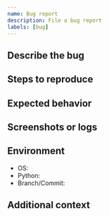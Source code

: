 ```yaml
---
name: Bug report
description: File a bug report
labels: [bug]
---
```


## Describe the bug

## Steps to reproduce

## Expected behavior

## Screenshots or logs

## Environment
- OS:
- Python:
- Branch/Commit:

## Additional context

